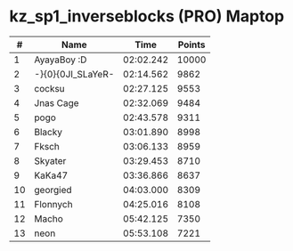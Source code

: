 # kz_sp1_inverseblocks (PRO) Maptop

|  # | Name | Time | Points |
|-------------- | -------------- | -------------- | -------------- | 
| 1 | AyayaBoy :D | 02:02.242 | 10000 | 
| 2 | -}{0}{0JI_SLaYeR- | 02:14.562 | 9862 | 
| 3 | cocksu | 02:27.125 | 9553 | 
| 4 | Jnas Cage | 02:32.069 | 9484 | 
| 5 | pogo | 02:43.578 | 9311 | 
| 6 | Blacky | 03:01.890 | 8998 | 
| 7 | Fksch | 03:06.133 | 8959 | 
| 8 | Skyater | 03:29.453 | 8710 | 
| 9 | KaKa47 | 03:36.866 | 8637 | 
| 10 | georgied | 04:03.000 | 8309 | 
| 11 | Flonnych | 04:25.016 | 8108 | 
| 12 | Macho | 05:42.125 | 7350 | 
| 13 | neon | 05:53.108 | 7221 | 

